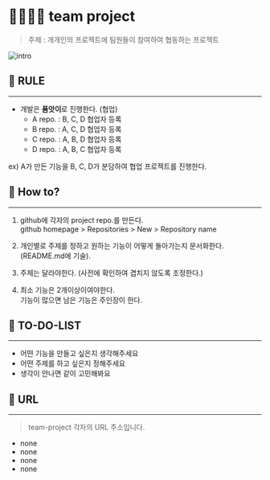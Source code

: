 # 👨‍👩‍👧‍👧 team project

> 주제 : 개개인의 프로젝트에 팀원들이 참여하여 협동하는 프로젝트

![intro](https://user-images.githubusercontent.com/86590036/125180839-d20cce80-e239-11eb-8347-698c489f28d4.jpg)

## 📌 RULE

---

- 개발은 **품앗이**로 진행한다. (협업)
  - A repo. : B, C, D 협업자 등록
  - B repo. : A, C, D 협업자 등록
  - C repo. : A, B, D 협업자 등록
  - D repo. : A, B, C 협업자 등록

ex) A가 만든 기능을 B, C, D가 분담하여 협업 프로젝트를 진행한다.

## 📌 How to?

---

1. github에 각자의 project repo.를 만든다. <br>
   github homepage > Repositories > New > Repository name

2. 개인별로 주제를 정하고 원하는 기능이 어떻게 돌아가는지 문서화한다.
   (README.md에 기술).

3. 주제는 달라야한다. (사전에 확인하여 겹치지 않도록 조정한다.)
4. 최소 기능은 2개이상이여야한다. <br>
   기능이 많으면 남은 기능은 주인장이 한다.

## 📌 TO-DO-LIST

---

- 어떤 기능을 만들고 싶은지 생각해주세요
- 어떤 주제를 하고 싶은지 정해주세요
- 생각이 안나면 같이 고민해봐요

## 📌 URL

---

> team-project 각자의 URL 주소입니다.

- none
- none
- none
- none

